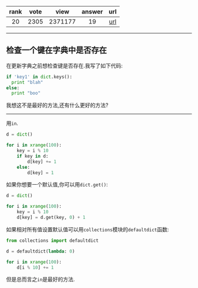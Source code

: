 
| rank | vote | view | answer | url |
|:-:|:-:|:-:|:-:|:-:|
|20|2305|2371177|19| [url](http://stackoverflow.com/questions/1602934/check-if-a-given-key-already-exists-in-a-dictionary) |
***

## 检查一个键在字典中是否存在

在更新字典之前想检查键是否存在.我写了如下代码:

```python
if 'key1' in dict.keys():
  print "blah"
else:
  print "boo"
```

我想这不是最好的方法,还有什么更好的方法?

***

用`in`.

```python
d = dict()

for i in xrange(100):
    key = i % 10
    if key in d:
        d[key] += 1
    else:
        d[key] = 1
```

如果你想要一个默认值,你可以用`dict.get()`:

```python
d = dict()

for i in xrange(100):
    key = i % 10
    d[key] = d.get(key, 0) + 1
```

如果相对所有值设置默认值可以用`collections`模块的`defaultdict`函数:

```python
from collections import defaultdict

d = defaultdict(lambda: 0)

for i in xrange(100):
    d[i % 10] += 1
```

但是总而言之`in`是最好的方法.